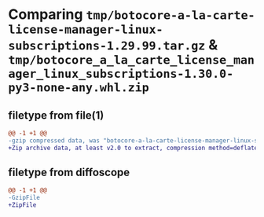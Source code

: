 # Comparing `tmp/botocore-a-la-carte-license-manager-linux-subscriptions-1.29.99.tar.gz` & `tmp/botocore_a_la_carte_license_manager_linux_subscriptions-1.30.0-py3-none-any.whl.zip`

## filetype from file(1)

```diff
@@ -1 +1 @@
-gzip compressed data, was "botocore-a-la-carte-license-manager-linux-subscriptions-1.29.99.tar", last modified: Sat Mar 25 01:22:54 2023, max compression
+Zip archive data, at least v2.0 to extract, compression method=deflate
```

## filetype from diffoscope

```diff
@@ -1 +1 @@
-GzipFile
+ZipFile
```

